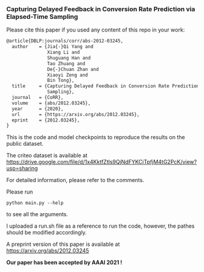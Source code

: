 ### Capturing Delayed Feedback in Conversion Rate Prediction via Elapsed-Time Sampling

Please cite this paper if you used any content of this repo in your work:

```tex
@article{DBLP:journals/corr/abs-2012-03245,
  author    = {Jia{-}Qi Yang and
               Xiang Li and
               Shuguang Han and
               Tao Zhuang and
               De{-}Chuan Zhan and
               Xiaoyi Zeng and
               Bin Tong},
  title     = {Capturing Delayed Feedback in Conversion Rate Prediction via Elapsed-Time
               Sampling},
  journal   = {CoRR},
  volume    = {abs/2012.03245},
  year      = {2020},
  url       = {https://arxiv.org/abs/2012.03245},
  eprint    = {2012.03245},
}
```

This is the code and model checkpoints to reproduce the results on the public dataset.

The criteo dataset is available at https://drive.google.com/file/d/1x4KktfZtls9QjNdFYKCjTpfjM4tG2PcK/view?usp=sharing

For detailed information, please refer to the comments.

Please run 
```
python main.py --help
```
to see all the arguments.

I uploaded a run.sh file as a reference to run the code, however, the pathes should be modified accordingly.

A preprint version of this paper is available at https://arxiv.org/abs/2012.03245

**Our paper has been accepted by AAAI 2021 !**

